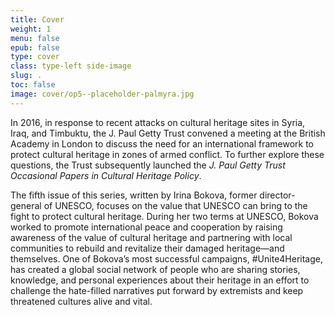 ```yaml
---
title: Cover
weight: 1
menu: false
epub: false
type: cover
class: type-left side-image
slug: .
toc: false
image: cover/op5--placeholder-palmyra.jpg
---
```


In 2016, in response to recent attacks on cultural heritage sites in Syria, Iraq, and Timbuktu, the J. Paul Getty Trust convened a meeting at the British Academy in London to discuss the need for an international framework to protect cultural heritage in zones of armed conflict. To further explore these questions, the Trust subsequently launched the *J. Paul Getty Trust Occasional Papers in Cultural Heritage Policy*.

The fifth issue of this series, written by Irina Bokova, former director-general of UNESCO, focuses on the value that UNESCO can bring to the fight to protect cultural heritage. During her two terms at UNESCO, Bokova worked to promote international peace and cooperation by raising awareness of the value of cultural heritage and partnering with local communities to rebuild and revitalize their damaged heritage—and themselves. One of Bokova’s most successful campaigns, #Unite4Heritage, has created a global social network of people who are sharing stories, knowledge, and personal experiences about their heritage in an effort to challenge the hate-filled narratives put forward by extremists and keep threatened cultures alive and vital.
